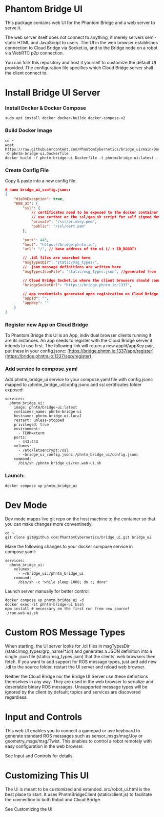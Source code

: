 # Phantom Bridge UI

This package contains web UI for the Phantom Bridge and a web server to serve it.

The web server itself does not connect to anything, it merely servers semi-static HTML and JavaScript to users. The UI in the web browser establishes connection to Cloud Bridge via Socket.io, and to the Bridge node on a robot via WebRTC p2p connection.

You can fork this repository and host it yourself to customize the default UI provided. The configuration file specifies which Cloud Bridge server shall the client connect to.

# Install Bridge UI Server

### Install Docker & Docker Compose
```
sudo apt install docker docker-buildx docker-compose-v2
```

### Build Docker Image
```
cd ~
wget https://raw.githubusercontent.com/PhantomCybernetics/bridge_ui/main/Dockerfile -O phntm-bridge-ui.Dockerfile
docker build -f phntm-bridge-ui.Dockerfile -t phntm/bridge-ui:latest .
```

### Create Config File
Copy & paste into a new config file:
```json
# nano bridge_ui_config.jsonc:
{
    "dieOnException": true,
    "WEB_UI": {
        "ssl": {
            // certificates need to be exposed to the docker container
            // use certbot or the ssl/gen.sh script for self signed dev certificates
            "private": "/ssl/privkey.pem",
            "public": "/ssl/cert.pem"
        },
        
        "port": 443, 
        "host": "https://bridge.phntm.io",
        "url": "/", // base address of the ui (/ + ID_ROBOT) 

        // .idl files are searched here  
        "msgTypesDir": "static/msg_types/",
        // .json message definitions are written here  
        "msgTypesJsonFile": "static/msg_types.json", //generated from .idl files found in msgTypesDir

        // Cloud Bridge Socket.io where the client browsers should connect to
        "bridgeSocketUrl": "https://bridge.phntm.io:1337",

        // app credentials generated upon registration on Cloud Bridge
        "appId": "",
        "appKey": ""
    }
}
```

### Register new App on Cloud Bridge
To Phantom Bridge this UI is an App, individual browser clients running it are its instances. An app needs to register with the Cloud Bridge server it intends to use first. The following link will return a new appId/appKey pair, put these in your config.jsonc: [https://bridge.phntm.io:1337/app/register](https://bridge.phntm.io:1337/app/register)

### Add service to compose.yaml
Add phntm_bridge_ui service to your compose.yaml file with config.jsonc mapped to /phntm_bridge_ui/config.jsonc and ssl certificates folder exposed:
```
services:
  phntm_bridge_ui:
    image: phntm/bridge-ui:latest
    container_name: phntm-bridge-ui
    hostname: phntm-bridge-ui.local
    restart: unless-stopped
    privileged: true
    environment:
      - TERM=xterm
    ports:
      - 443:443
    volumes:
      - /etc/letsencrypt:/ssl
      - ~bridge_ui_config.jsonc:/phntm_bridge_ui/config.jsonc
    command:
      /bin/sh /phntm_bridge_ui/run.web-ui.sh
```
### Launch:
```
docker compose up phntm_bridge_ui
```

# Dev Mode
Dev mode mapps live git repo on the host machine to the container so that you can make changes more conventinetly.
```
cd ~
git clone git@github.com:PhantomCybernetics/bridge_ui.git bridge_ui
```

Make the following changes to your docker compose service in compose.yaml:
```
services:
  phntm_bridge_ui:
    volumes:
      - ~/bridge_ui:/phntm_bridge_ui
    command:
      /bin/sh -c "while sleep 1000; do :; done"
```

Launch server manually for better control:
```
docker compose up phntm_bridge_ui -d
docker exec -it phntm-bridge-ui bash
npm install # necessary on the first run from new source!
./run.web-ui.sh
```

# Custom ROS Message Types
When starting, the UI server looks for .idl files in msgTypesDir (static/msg_types/grp_name/*.idl) and generates a JSON definition into a single .json file (static/msg_types.json) that the clients' web browsers then fetch. If you want to add support for ROS message types, just add add new .idl to the source folder, restart the UI server and reload web browser.

Neither the Cloud Bridge nor the Bridge UI Server use these definitions themselves in any way. They are used in the web browser to serialize and deserialzie binary ROS messages. Unsupported message types will be ignored by the client by default; topics and services are discovered regardless.

# Input and Controls
This web UI enables you to connect a gamepad or use keyboard to generate standard ROS messages such as sensor_msgs/msg/Joy or geometry_msgs/msg/Twist. This enables to control a robot remotely with easy configuration in the web browser.

See Input and Controls for details.

# Customizing This UI
The UI is meant to be customized and extended. src/robot_ui.html is the best place to start. It uses PhntmBridgeClient (static/client.js) to facilitate the connection to both Robot and Cloud Bridge.

See Customizing the UI



